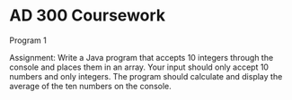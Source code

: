 # AD 300 Coursework
Program 1

Assignment:
Write a Java program that accepts 10 integers through the console and places them in an array.  Your input should only accept 10 numbers and only integers.  The program should calculate and display the average of the ten numbers on the console.
